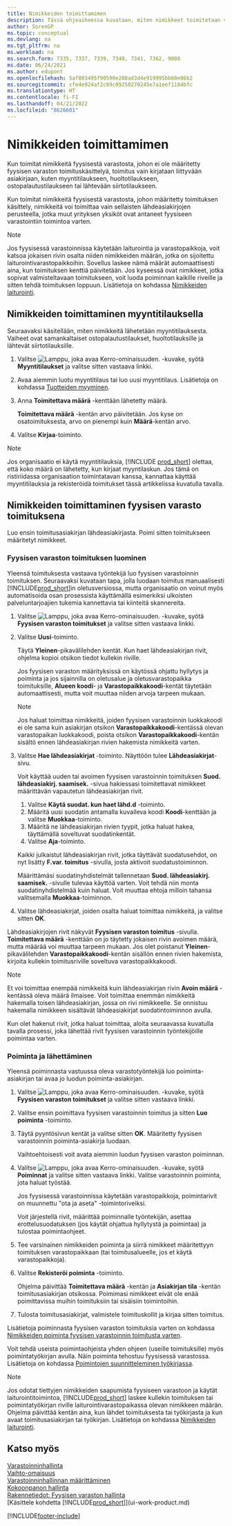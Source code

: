 ```yaml
---
title: Nimikkeiden toimittamimen
description: Tässä ohjeaiheessa kuvataan, miten nimikkeet toimitetaan varastosta sen mukaan, millainen fyysisen varastoinnin konfiguraatio toimituksen käsittelyä varten on.
author: SorenGP
ms.topic: conceptual
ms.devlang: na
ms.tgt_pltfrm: na
ms.workload: na
ms.search.form: 7335, 7337, 7339, 7340, 7341, 7362, 9008
ms.date: 06/24/2021
ms.author: edupont
ms.openlocfilehash: 5af803495f90590e288ad3d4e919995bb60e06b2
ms.sourcegitcommit: cfe4e924af2c89c09250270245e7a1eef1184bfc
ms.translationtype: HT
ms.contentlocale: fi-FI
ms.lasthandoff: 04/21/2022
ms.locfileid: "8626601"
---
```

# <a name="ship-items"></a>Nimikkeiden toimittamimen

Kun toimitat nimikkeitä fyysisestä varastosta, johon ei ole määritetty fyysisen varaston toimituskäsittelyä, toimitus vain kirjataan liittyvään asiakirjaan, kuten myyntitilaukseen, huoltotilaukseen, ostopalautustilaukseen tai lähtevään siirtotilaukseen.

Kun toimitat nimikkeitä fyysisestä varastosta, johon määritetty toimituksen käsittely, nimikkeitä voi toimittaa vain sellaisten lähdeasiakirjojen perusteella, jotka muut yrityksen yksiköt ovat antaneet fyysiseen varastointiin toimintoa varten.

> [!NOTE]
> Jos fyysisessä varastoinnissa käytetään laiturointia ja varastopaikkoja, voit katsoa jokaisen rivin osalta niiden nimikkeiden määrän, jotka on sijoitettu laiturointivarastopaikkoihin. Sovellus laskee nämä määrät automaattisesti aina, kun toimituksen kenttiä päivitetään. Jos kyseessä ovat nimikkeet, jotka sopivat valmisteltavaan toimitukseen, voit luoda poiminnan kaikille riveille ja sitten tehdä toimituksen loppuun. Lisätietoja on kohdassa [Nimikkeiden laiturointi](warehouse-how-to-cross-dock-items.md).

## <a name="to-ship-items-with-a-sales-order"></a>Nimikkeiden toimittaminen myyntitilauksella

Seuraavaksi käsitellään, miten nimikkeitä lähetetään myyntitilauksesta. Vaiheet ovat samankaltaiset ostopalautustilaukset, huoltotilauksille ja lähtevät siirtotilauksille.  

1. Valitse ![Lamppu, joka avaa Kerro-ominaisuuden.](media/ui-search/search_small.png "Kerro, mitä haluat tehdä") -kuvake, syötä **Myyntitilaukset** ja valitse sitten vastaava linkki.
2. Avaa aiemmin luotu myyntitilaus tai luo uusi myyntitilaus. Lisätietoja on kohdassa [Tuotteiden myyminen](sales-how-sell-products.md).
3. Anna **Toimitettava määrä** -kenttään lähetetty määrä.

    **Toimitettava määrä** -kentän arvo päivitetään. Jos kyse on osatoimituksesta, arvo on pienempi kuin **Määrä**-kentän arvo.
4. Valitse **Kirjaa**-toiminto.

> [!NOTE]
> Jos organisaatio ei käytä myyntitilauksia, [!INCLUDE [prod_short](includes/prod_short.md)] olettaa, että koko määrä on lähetetty, kun kirjaat myyntilaskun. Jos tämä on ristiriidassa organisaation toimintatavan kanssa, kannattaa käyttää myyntitilauksia ja rekisteröidä toimitukset tässä artikkelissa kuvatulla tavalla.

## <a name="to-ship-items-with-a-warehouse-shipment"></a>Nimikkeiden toimittaminen fyysisen varasto toimituksena

Luo ensin toimitusasiakirjan lähdeasiakirjasta. Poimi sitten toimitukseen määritetyt nimikkeet.

### <a name="to-create-a-warehouse-shipment"></a>Fyysisen varaston toimituksen luominen

Yleensä toimituksesta vastaava työntekijä luo fyysisen varastoinnin toimituksen. Seuraavaksi kuvataan tapa, jolla luodaan toimitus manuaalisesti [!INCLUDE[prod_short](includes/prod_short.md)]in oletusversiossa, mutta organisaatio on voinut myös automatisoida osan prosessista käyttämällä esimerkiksi ulkoisten palveluntarjoajien tukemia kannettavia tai kiinteitä skannereita.  

1. Valitse ![Lamppu, joka avaa Kerro-ominaisuuden.](media/ui-search/search_small.png "Kerro, mitä haluat tehdä") -kuvake, syötä **Fyysisen varaston toimitukset** ja valitse sitten vastaava linkki.  
2. Valitse **Uusi**-toiminto.  

    Täytä **Yleinen**-pikavälilehden kentät. Kun haet lähdeasiakirjan rivit, ohjelma kopioi otsikon tiedot kullekin riville.  

    Jos fyysisen varaston määrityksissä on käytössä ohjattu hyllytys ja poiminta ja jos sijainnilla on oletusalue ja oletusvarastopaikka toimituksille, **Alueen koodi**- ja **Varastopaikkakoodi**-kentät täytetään automaattisesti, mutta voit muuttaa niiden arvoja tarpeen mukaan.  

    > [!NOTE]  
    > Jos haluat toimittaa nimikkeitä, joiden fyysisen varastoinnin luokkakoodi ei ole sama kuin asiakirjan otsikon **Varastopaikkakoodi**-kentässä olevan varastopaikan luokkakoodi, poista otsikon **Varastopaikkakoodi**-kentän sisältö ennen lähdeasiakirjan rivien hakemista nimikkeitä varten.  
3. Valitse **Hae lähdeasiakirjat** -toiminto. Näyttöön tulee **Lähdeasiakirjat**-sivu.

    Voit käyttää uuden tai avoimen fyysisen varastoinnin toimituksen **Suod. lähdeasiakirj. saamisek.** -sivua hakiessasi toimitettavat nimikkeet määrittävän vapautetun lähdeasiakirjan rivit.

    1. Valitse **Käytä suodat. kun haet lähd.d** -toiminto.  
    2. Määritä uusi suodatin antamalla kuvaileva koodi **Koodi**-kenttään ja valitse **Muokkaa**-toiminto.  
    3. Määritä ne lähdeasiakirjan rivien tyypit, jotka haluat hakea, täyttämällä soveltuvat suodatinkentät.  
    4. Valitse **Aja**-toiminto.  

    Kaikki julkaistut lähdeasiakirjan rivit, jotka täyttävät suodatusehdot, on nyt lisätty **F.var. toimitus** -sivulla, josta aktivoit suodatustoiminnon.  

    Määrittämäsi suodatinyhdistelmät tallennetaan **Suod. lähdeasiakirj. saamisek.** -sivulle tulevaa käyttöä varten. Voit tehdä niin monta suodatinyhdistelmää kuin haluat. Voit muuttaa ehtoja milloin tahansa valitsemalla **Muokkaa**-toiminnon.

4. Valitse lähdeasiakirjat, joiden osalta haluat toimittaa nimikkeitä, ja valitse sitten **OK**.  

Lähdeasiakirjojen rivit näkyvät **Fyysisen varaston toimitus** -sivulla. **Toimitettava määrä** -kenttään on jo täytetty jokaisen rivin avoimen määrä, mutta määrää voi muuttaa tarpeen mukaan. Jos olet poistanut **Yleinen**-pikavälilehden **Varastopaikkakoodi**-kentän sisällön ennen rivien hakemista, kirjoita kullekin toimitusriville soveltuva varastopaikkakoodi.  

> [!NOTE]  
> Et voi toimittaa enempää nimikkeitä kuin lähdeasiakirjan rivin **Avoin määrä** -kentässä oleva määrä ilmaisee. Voit toimittaa enemmän nimikkeitä hakemalla toisen lähdeasiakirjan, jossa on rivi nimikkeelle. Se onnistuu hakemalla nimikkeen sisältävät lähdeasiakirjat suodatintoiminnon avulla.  

Kun olet hakenut rivit, jotka haluat toimittaa, aloita seuraavassa kuvatulla tavalla prosessi, joka lähettää rivit fyysisen varastoinnin työntekijöille poimintaa varten.

### <a name="to-pick-and-ship"></a>Poiminta ja lähettäminen

Yleensä poiminnasta vastuussa oleva varastotyöntekijä luo poiminta-asiakirjan tai avaa jo luodun poiminta-asiakirjan.  

1. Valitse ![Lamppu, joka avaa Kerro-ominaisuuden.](media/ui-search/search_small.png "Kerro, mitä haluat tehdä") -kuvake, syötä **Fyysisen varaston toimitukset** ja valitse sitten vastaava linkki.
2. Valitse ensin poimittava fyysisen varastoinnin toimitus ja sitten **Luo poiminta** -toiminto.
3. Täytä pyyntösivun kentät ja valitse sitten **OK**. Määritetty fyysisen varastoinnin poiminta-asiakirja luodaan.

    Vaihtoehtoisesti voit avata aiemmin luodun fyysisen varaston poiminnan.
4. Valitse ![Lamppu, joka avaa Kerro-ominaisuuden.](media/ui-search/search_small.png "Kerro, mitä haluat tehdä") -kuvake, syötä **Poiminnat** ja valitse sitten vastaava linkki. Valitse varastoinnin poiminta, jota haluat työstää.

    Jos fyysisessä varastoinnissa käytetään varastopaikkoja, poimintarivit on muunnettu "ota ja aseta" -toimintoriveiksi.

    Voit järjestellä rivit, määrittää poiminnalle työntekijän, asettaa erottelusuodatuksen (jos käytät ohjattua hyllytystä ja poimintaa) ja tulostaa poimintaohjeet.

5. Tee varsinainen nimikkeiden poiminta ja siirrä nimikkeet määritettyyn toimituksen varastopaikkaan (tai toimitusalueelle, jos et käytä varastopaikkoja).
6. Valitse **Rekisteröi poiminta** -toiminto.

    Ohjelma päivittää **Toimitettava määrä** -kentän ja **Asiakirjan tila** -kentän toimitusasiakirjan otsikossa. Poimimasi nimikkeet eivät ole enää poimittavissa muihin toimituksiin tai sisäisiin toimintoihin.
7. Tulosta toimitusasiakirjat, valmistele toimituskollit ja kirjaa sitten toimitus.

Lisätietoja poiminnasta fyysisen varaston toimituksia varten on kohdassa [Nimikkeiden poiminta fyysisen varastoinnin toimitusta varten](warehouse-how-to-pick-items-for-warehouse-shipment.md).

Voit tehdä useista poimintaohjeista yhden ohjeen (useille toimituksille) myös poimintatyökirjan avulla. Näin poiminta tehostuu fyysisessä varastossa. Lisätietoja on kohdassa [Poimintojen suunnitteleminen työkirjassa](warehouse-how-to-plan-picks-in-worksheets.md).

> [!NOTE]
> Jos odotat tiettyjen nimikkeiden saapumista fyysiseen varastoon ja käytät laiturointitoimintoa, [!INCLUDE[prod_short](includes/prod_short.md)] laskee kullekin toimituksen tai poimintatyökirjan riville laiturointivarastopaikassa olevan nimikkeen määrän. Ohjelma päivittää kentän aina, kun lähdet toimituksesta tai työkirjasta ja kun avaat toimitusasiakirjan tai työkirjan. Lisätietoja on kohdassa [Nimikkeiden laiturointi](warehouse-how-to-cross-dock-items.md).

## <a name="see-also"></a>Katso myös

[Varastoinninhallinta](warehouse-manage-warehouse.md)  
[Vaihto-omaisuus](inventory-manage-inventory.md)  
[Varastoinninhallinnan määrittäminen](warehouse-setup-warehouse.md)  
[Kokoonpanon hallinta](assembly-assemble-items.md)  
[Rakennetiedot: Fyysisen varaston hallinta](design-details-warehouse-management.md)  
[Käsittele kohdetta [!INCLUDE[prod_short](includes/prod_short.md)]](ui-work-product.md)  


[!INCLUDE[footer-include](includes/footer-banner.md)]